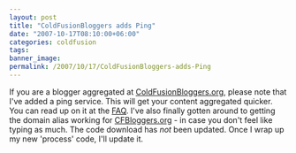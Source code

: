 ```yaml
---
layout: post
title: "ColdFusionBloggers adds Ping"
date: "2007-10-17T08:10:00+06:00"
categories: coldfusion 
tags: 
banner_image: 
permalink: /2007/10/17/ColdFusionBloggers-adds-Ping
---
```


If you are a blogger aggregated at <a href="http://www.coldfusionbloggers.org">ColdFusionBloggers.org</a>, please note that I've added a ping service. This will get your content aggregated quicker. You can read up on it at the <a href="http://www.cfbloggers.org/faq.cfm#q3a">FAQ</a>. I've also finally gotten around to getting the domain alias working for <a href="http://www.cfbloggers.org">CFBloggers.org</a> - in case you don't feel like typing as much. The code download has <i>not</i> been updated. Once I wrap up my new 'process' code, I'll update it.